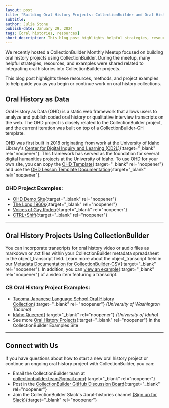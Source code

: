 ```yaml
---
layout: post
title: "Building Oral History Projects: CollectionBuilder and Oral History as Data"
subtitle: 
author: Julia Stone
publish-date: January 29, 2024
tags: [oral histories, resources]
short_description: This blog post highlights helpful strategies, resources, and project examples to help guide you as you begin or continue work on oral history collections.
---
```


We recently hosted a CollectionBuilder Monthly Meetup focused on building oral history projects using CollectionBuilder. During the meetup, many helpful strategies, resources, and examples were shared related to integrating oral histories into CollectionBuilder projects. 

This blog post highlights these resources, methods, and project examples to help guide you as you begin or continue work on oral history collections.

## Oral History as Data

Oral History as Data (OHD) is a static web framework that allows users to analyze and publish coded oral history or qualitative interview transcripts on the web. The OHD project is closely related to the CollectionBuilder project, and the current iteration was built on top of a CollectionBuilder-GH template.

OHD was first built in 2018 originating from work at the University of Idaho Library's [Center for Digital Inquiry and Learning (CD?L)](https://cdil.lib.uidaho.edu/){:target="_blank" rel="noopener"}. This framework has served as the foundation for several digital humanities projects at the University of Idaho. To use OHD for your own site, you can copy the [OHD Template](https://github.com/oralhistoryasdata/oralhistoryasdata.github.io){:target="_blank" rel="noopener"} and use the [OHD Lesson Template Documentation](https://learn-static.github.io/oral-history-as-data/){:target="_blank" rel="noopener"}.

### OHD Project Examples:

- [OHD Demo Site](https://oralhistoryasdata.github.io/transcripts.html){:target="_blank" rel="noopener"}
- [The Long 1960s](https://learn-static.github.io/hist-325/){:target="_blank" rel="noopener"}
- [Voices of Gay Rodeo](https://www.voicesofgayrodeo.com/visualizations.html){:target="_blank" rel="noopener"}
- [CTRL+Shift](https://ctrl-shift.org/subjectviz/){:target="_blank" rel="noopener"}

<hr>

## Oral History Projects Using CollectionBuilder

You can incorporate transcripts for oral history video or audio files as markdown or .txt files within your CollectionBuilder metadata spreadsheet in the object_transcript field. Learn more about the object_transcript field in our [Metadata Documentation for CollectionBuilder-CSV](https://collectionbuilder.github.io/cb-docs/docs/metadata/csv_metadata/#object_transcript){:target="_blank" rel="noopener"}. In addition, you can [view an example](https://compound-1lqv.onrender.com/items/demo_005.html){:target="_blank" rel="noopener"} of a video item featuring a transcript.

### CB Oral History Project Examples:

- [Tacoma Japanese Language School Oral History Collection](https://uwtacomalibrary.github.io/TJLS/){:target="_blank" rel="noopener"} _(University of Washington Tacoma)_
- [Idaho Queered](https://www.lib.uidaho.edu/queered/){:target="_blank" rel="noopener"} _(University of Idaho)_
- See more [Oral History Projects](https://collectionbuilder.github.io/cb-examples/browse.html#Oral%20Histories){:target="_blank" rel="noopener"} in the CollectionBuilder Examples Site

<hr>

## Connect with Us

If you have questions about how to start a new oral history project or continue an ongoing oral history project with CollectionBuilder, you can:
- Email the CollectionBuilder team at [collectionbuilder.team@gmail.com](mailto:collectionbuilder.team@gmail.com){:target="_blank" rel="noopener"}
- Post in the [CollectionBuilder GitHub Discussion Board](https://github.com/orgs/CollectionBuilder/discussions){:target="_blank" rel="noopener"}
- Join the CollectionBuilder Slack's #oral-histories channel [(Sign up for Slack)](https://github.com/orgs/CollectionBuilder/discussions){:target="_blank" rel="noopener"}